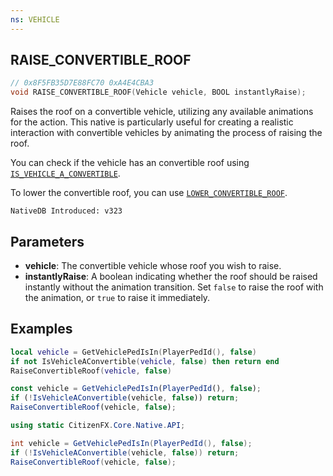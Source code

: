 ```yaml
---
ns: VEHICLE
---
```

## RAISE_CONVERTIBLE_ROOF

```c
// 0x8F5FB35D7E88FC70 0xA4E4CBA3
void RAISE_CONVERTIBLE_ROOF(Vehicle vehicle, BOOL instantlyRaise);
```

Raises the roof on a convertible vehicle, utilizing any available animations for the action. This native is particularly useful for creating a realistic interaction with convertible vehicles by animating the process of raising the roof.

You can check if the vehicle has an convertible roof using [`IS_VEHICLE_A_CONVERTIBLE`](#_0x52F357A30698BCCE).

To lower the convertible roof, you can use [`LOWER_CONVERTIBLE_ROOF`](#_0xDED51F703D0FA83D).

```
NativeDB Introduced: v323
```

## Parameters
* **vehicle**: The convertible vehicle whose roof you wish to raise.
* **instantlyRaise**: A boolean indicating whether the roof should be raised instantly without the animation transition. Set `false` to raise the roof with the animation, or `true` to raise it immediately.

## Examples
```lua
local vehicle = GetVehiclePedIsIn(PlayerPedId(), false)
if not IsVehicleAConvertible(vehicle, false) then return end
RaiseConvertibleRoof(vehicle, false)
```

```js
const vehicle = GetVehiclePedIsIn(PlayerPedId(), false);
if (!IsVehicleAConvertible(vehicle, false)) return;
RaiseConvertibleRoof(vehicle, false);
```

```cs
using static CitizenFX.Core.Native.API;

int vehicle = GetVehiclePedIsIn(PlayerPedId(), false);
if (!IsVehicleAConvertible(vehicle, false)) return;
RaiseConvertibleRoof(vehicle, false);
```
